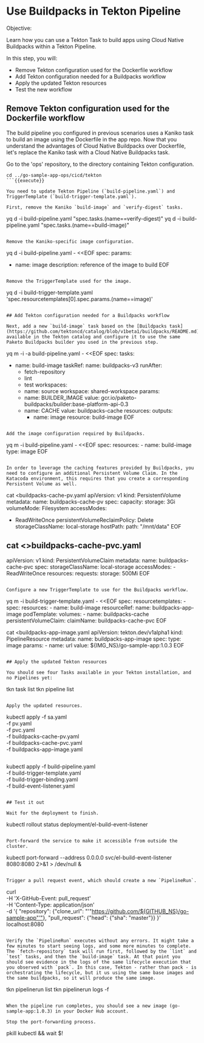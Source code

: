 # Use Buildpacks in Tekton Pipeline

Objective:

Learn how you can use a Tekton Task to build apps using Cloud Native Buildpacks within a Tekton Pipeline.

In this step, you will:
- Remove Tekton configuration used for the Dockerfile workflow
- Add Tekton configuration needed for a Buildpacks workflow
- Apply the updated Tekton resources
- Test the new workflow

## Remove Tekton configuration used for the Dockerfile workflow

The build pipeline you configured in previous scenarios uses a Kaniko task to build an image using the Dockerfile in the app repo.
Now that you understand the advantages of Cloud Native Buildpacks over Dockerfile, let's replace the Kaniko task with a Cloud Native Buildpacks task.

Go to the 'ops' repository, to the directory containing Tekton configuration.

```
cd ../go-sample-app-ops/cicd/tekton
```{{execute}}

You need to update Tekton Pipeline (`build-pipeline.yaml`) and TriggerTemplate (`build-trigger-template.yaml`).

First, remove the Kaniko `build-image` and `verify-digest` tasks.

```
yq d -i build-pipeline.yaml "spec.tasks.(name==verify-digest)"
yq d -i build-pipeline.yaml "spec.tasks.(name==build-image)"
```{{execute}}

Remove the Kaniko-specific image configuration.
```
yq d -i build-pipeline.yaml - <<EOF
spec:
  params:
  - name: image
    description: reference of the image to build
EOF
```{{execute}}

Remove the TriggerTemplate used for the image.

```
yq d -i build-trigger-template.yaml 'spec.resourcetemplates[0].spec.params.(name==image)'
```{{execute}}

## Add Tekton configuration needed for a Buildpacks workflow

Next, add a new `build-image` task based on the [Buildpacks task](https://github.com/tektoncd/catalog/blob/v1beta1/buildpacks/README.md) available in the Tekton catalog and configure it to use the same Paketo Buildpacks builder you used in the previous step.

```
yq m -i -a build-pipeline.yaml - <<EOF
spec:
  tasks:
  - name: build-image
    taskRef:
      name: buildpacks-v3
    runAfter:
      - fetch-repository
      - lint
      - test
    workspaces:
      - name: source
        workspace: shared-workspace
    params:
      - name: BUILDER_IMAGE
        value: gcr.io/paketo-buildpacks/builder:base-platform-api-0.3
      - name: CACHE
        value: buildpacks-cache
    resources:
      outputs:
        - name: image
          resource: build-image
EOF
```{{execute}}

Add the image configuration required by Buildpacks.

```
yq m -i build-pipeline.yaml - <<EOF
spec:
  resources:
    - name: build-image
      type: image
EOF
```{{execute}}

In order to leverage the caching features provided by Buildpacks, you need to configure an additional Persistent Volume Claim. In the Katacoda environment, this requires that you create a corresponding Persistent Volume as well.

```
cat <<EOF >buildpacks-cache-pv.yaml
apiVersion: v1
kind: PersistentVolume
metadata:
  name: buildpacks-cache-pv
spec:
  capacity:
    storage: 3Gi
  volumeMode: Filesystem
  accessModes:
  - ReadWriteOnce
  persistentVolumeReclaimPolicy: Delete
  storageClassName: local-storage
  hostPath:
    path: "/mnt/data"
EOF

cat <<EOF >>buildpacks-cache-pvc.yaml
---
apiVersion: v1
kind: PersistentVolumeClaim
metadata:
  name: buildpacks-cache-pvc
spec:
  storageClassName: local-storage
  accessModes:
    - ReadWriteOnce
  resources:
    requests:
      storage: 500Mi
EOF
```{{execute}}

Configure a new TriggerTemplate to use for the Buildpacks workflow.

```
yq m -i build-trigger-template.yaml - <<EOF
spec:
  resourcetemplates:
    - spec:
        resources:
          - name: build-image
            resourceRef:
              name: buildpacks-app-image
        podTemplate:
          volumes:
            - name: buildpacks-cache
              persistentVolumeClaim:
                claimName: buildpacks-cache-pvc
EOF

cat <<EOF >buildpacks-app-image.yaml
apiVersion: tekton.dev/v1alpha1
kind: PipelineResource
metadata:
  name: buildpacks-app-image
spec:
  type: image
  params:
    - name: url
      value: ${IMG_NS}/go-sample-app:1.0.3
EOF
```{{execute}}

## Apply the updated Tekton resources

You should see four Tasks available in your Tekton installation, and no Pipelines yet:

```
tkn task list
tkn pipeline list
```{{execute}}

Apply the updated resources.

```
kubectl apply -f sa.yaml \
              -f pv.yaml \
              -f pvc.yaml \
              -f buildpacks-cache-pv.yaml \
              -f buildpacks-cache-pvc.yaml \
              -f buildpacks-app-image.yaml
```{{execute}}

```
kubectl apply -f build-pipeline.yaml \
              -f build-trigger-template.yaml \
              -f build-trigger-binding.yaml \
              -f build-event-listener.yaml
```{{execute}}

## Test it out

Wait for the deployment to finish.

```
kubectl rollout status deployment/el-build-event-listener
```{{execute}}

Port-forward the service to make it accessible from outside the cluster.

```
kubectl port-forward --address 0.0.0.0 svc/el-build-event-listener 8080:8080 2>&1 > /dev/null &
```{{execute}}

Trigger a pull request event, which should create a new `PipelineRun`.

```
curl \
    -H 'X-GitHub-Event: pull_request' \
    -H 'Content-Type: application/json' \
    -d '{
      "repository": {"clone_url": "'"https://github.com/${GITHUB_NS}/go-sample-app"'"},
      "pull_request": {"head": {"sha": "master"}}
    }' \
localhost:8080
```{{execute}}

Verify the `PipelineRun` executes without any errors. It might take a few minutes to start seeing logs, and some more minutes to complete. The `fetch-repository` task will run first, followed by the `lint` and `test` tasks, and then the `build-image` task. At that point you should see evidence in the logs of the same lifecycle execution that you observed with `pack`. In this case, Tekton - rather than pack - is orchestrating the lifecycle, but it us using the same base images and the same buildpacks, so it will produce the same image.

```
tkn pipelinerun list
tkn pipelinerun logs -f
```{{execute}}

When the pipeline run completes, you should see a new image (go-sample-app:1.0.3) in your Docker Hub account.

Stop the port-forwarding process.

```
pkill kubectl && wait $!
```{{execute}}
